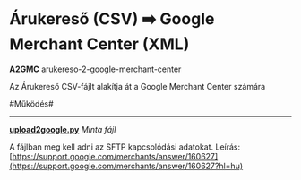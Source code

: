 # Árukereső (CSV) ➡️ Google Merchant Center (XML)

**A2GMC** arukereso-2-google-merchant-center

Az Árukereső CSV-fájlt alakítja át a Google Merchant Center számára

#Működés#




---

**[upload2google.py](upload2google_EXAMPLE.py)** *Minta fájl*

A fájlban meg kell adni az SFTP kapcsolódási adatokat.
Leírás: [https://support.google.com/merchants/answer/160627](https://support.google.com/merchants/answer/160627?hl=hu)